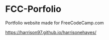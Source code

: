 # FCC-Porfolio
Portfolio website made for FreeCodeCamp.com


https://harrison97.github.io/harrisonehayes/
